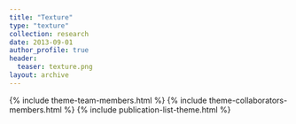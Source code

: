 ```yaml
---
title: "Texture"
type: "texture"
collection: research
date: 2013-09-01
author_profile: true
header:
  teaser: texture.png
layout: archive
---
```


{% include theme-team-members.html %}
{% include theme-collaborators-members.html %}
{% include publication-list-theme.html %}
